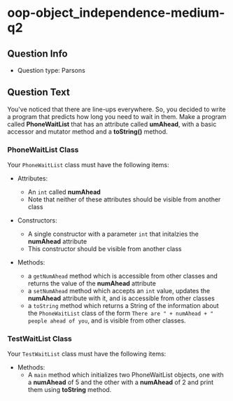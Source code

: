 # oop-object_independence-medium-q2

## Question Info

- Question type: Parsons

## Question Text

You've noticed that there are line-ups everywhere. So, you decided to write a program that predicts how long you need to
wait in them. Make a program called  **PhoneWaitList** that has an attribute called **umAhead**, with a basic accessor
and mutator method and a **toString()** method.

### PhoneWaitList Class

Your `PhoneWaitList` class must have the following items:

- Attributes:
    - An `int` called **numAhead**
    - Note that neither of these attributes should be visible from another class

- Constructors:
    - A single constructor with a parameter `int` that initalzies the **numAhead** attribute
    - This constructor should be visible from another class

- Methods:
    - a `getNumAhead` method which is accessible from other classes and returns the value of the **numAhead** attribute
    - a `setNumAhead` method which accepts an `int` value, updates the **numAhead** attribute with it, and
      is accessible from other classes
    - a `toString` method which returns a String of the information about the `PhoneWaitList` class of the form
      `There are " + numAhead + " people ahead of you`, and is visible from other classes.

### TestWaitList Class

Your `TestWaitList` class must have the following items:

- Methods:
    - A `main` method which initializes two PhoneWaitList objects, one with a **numAhead** of 5 and
      the other with a **numAhead** of 2 and print them using **toString** method.

